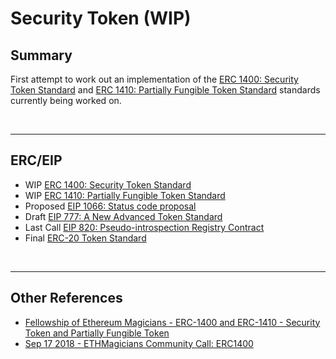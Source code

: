 # Security Token (WIP)

## Summary

First attempt to work out an implementation of the [ERC 1400: Security Token Standard](https://github.com/ethereum/EIPs/issues/1411) and [ERC 1410: Partially Fungible Token Standard](https://github.com/ethereum/EIPs/issues/1410) standards currently being worked on.

<br />

<hr />

## ERC/EIP

* WIP [ERC 1400: Security Token Standard](https://github.com/ethereum/EIPs/issues/1411)
* WIP [ERC 1410: Partially Fungible Token Standard](https://github.com/ethereum/EIPs/issues/1410)
* Proposed [EIP 1066: Status code proposal](https://github.com/ethereum/EIPs/pull/1066)
* Draft [EIP 777: A New Advanced Token Standard](https://eips.ethereum.org/EIPS/eip-777)
* Last Call [EIP 820: Pseudo-introspection Registry Contract](https://eips.ethereum.org/EIPS/eip-820)
* Final [ERC-20 Token Standard](https://github.com/ethereum/EIPs/blob/master/EIPS/eip-20.md)

<br />

<hr />

## Other References

* [Fellowship of Ethereum Magicians - ERC-1400 and ERC-1410 - Security Token and Partially Fungible Token](https://ethereum-magicians.org/t/erc-1400-and-erc-1410-security-token-and-partially-fungible-token/1314)
* [Sep 17 2018 - ETHMagicians Community Call: ERC1400](https://hackmd.io/s/rJUWwm__7#)
